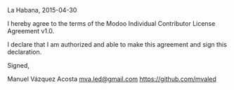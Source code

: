 La Habana, 2015-04-30

I hereby agree to the terms of the Modoo Individual Contributor License
Agreement v1.0.

I declare that I am authorized and able to make this agreement and sign this
declaration.

Signed,

Manuel Vázquez Acosta mva.led@gmail.com https://github.com/mvaled
